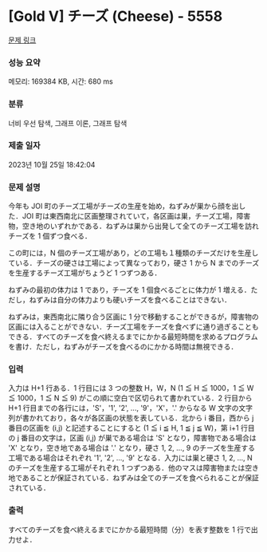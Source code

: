 # [Gold V] チーズ (Cheese) - 5558 

[문제 링크](https://www.acmicpc.net/problem/5558) 

### 성능 요약

메모리: 169384 KB, 시간: 680 ms

### 분류

너비 우선 탐색, 그래프 이론, 그래프 탐색

### 제출 일자

2023년 10월 25일 18:42:04

### 문제 설명

<p>今年も JOI 町のチーズ工場がチーズの生産を始め，ねずみが巣から顔を出した．JOI 町は東西南北に区画整理されていて，各区画は巣，チーズ工場，障害物，空き地のいずれかである．ねずみは巣から出発して全てのチーズ工場を訪れチーズを 1 個ずつ食べる．</p>

<p>この町には，N 個のチーズ工場があり，どの工場も１種類のチーズだけを生産している．チーズの硬さは工場によって異なっており，硬さ 1 から N までのチーズを生産するチーズ工場がちょうど 1 つずつある．</p>

<p>ねずみの最初の体力は 1 であり，チーズを 1 個食べるごとに体力が 1 増える．ただし，ねずみは自分の体力よりも硬いチーズを食べることはできない．</p>

<p>ねずみは，東西南北に隣り合う区画に 1 分で移動することができるが，障害物の区画には入ることができない．チーズ工場をチーズを食べずに通り過ぎることもできる．すべてのチーズを食べ終えるまでにかかる最短時間を求めるプログラムを書け．ただし，ねずみがチーズを食べるのにかかる時間は無視できる．</p>

### 입력 

 <p>入力は H+1 行ある．1 行目には 3 つの整数 H，W，N (1 ≦ H ≦ 1000，1 ≦ W ≦ 1000，1 ≦ N ≦ 9) がこの順に空白で区切られて書かれている．2 行目から H+1 行目までの各行には，'S'，'1', '2', ..., '9'，'X'，'.' からなる W 文字の文字列が書かれており，各々が各区画の状態を表している．北から i 番目，西から j 番目の区画を (i,j) と記述することにすると (1 ≦ i ≦ H, 1 ≦ j ≦ W)，第 i+1 行目の j 番目の文字は，区画 (i,j) が巣である場合は 'S' となり，障害物である場合は 'X' となり，空き地である場合は '.' となり，硬さ 1, 2, ..., 9 のチーズを生産する工場である場合はそれぞれ '1', '2', ..., '9' となる．入力には巣と硬さ 1, 2, ..., N のチーズを生産する工場がそれぞれ 1 つずつある．他のマスは障害物または空き地であることが保証されている．ねずみは全てのチーズを食べられることが保証されている．</p>

### 출력 

 <p>すべてのチーズを食べ終えるまでにかかる最短時間（分）を表す整数を 1 行で出力せよ．</p>

